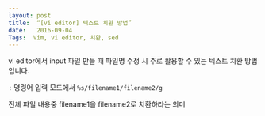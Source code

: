 ```yaml
---
layout: post
title:  “[vi editor] 텍스트 치환 방법”
date:   2016-09-04
Tags:  Vim, vi editor, 치환, sed
---
```


vi editor에서 input 파일 만들 때 파일명 수정 시 주로 활용할 수 있는 텍스트 치환 방법 입니다.

`:` 명령어 입력 모드에서
`%s/filename1/filename2/g`

전체 파일 내용중 filename1을 filename2로 치환하라는 의미